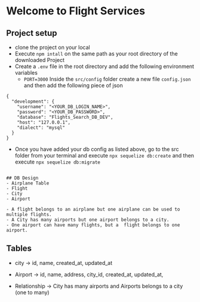 # Welcome to Flight Services

## Project setup

- clone the project on your local
- Execute `npm intall` on the same path as your root directory of the downloaded Project
- Create a `.env` file in the root directory and add the following environment variables
    - `PORT=3000`
Inside the `src/config` folder create a new file `config.json` and then add the following piece of json

```
{
  "development": {
    "username": "<YOUR_DB_LOGIN_NAME>",
    "password": "<YOUR_DB_PASSWORD>",
    "database": "Flights_Search_DB_DEV",
    "host": "127.0.0.1",
    "dialect": "mysql"
  }
}

```

- Once you have added your db config as listed above, go to the src folder from your terminal and execute `npx sequelize db:create`
and then execute
`npx sequelize db:migrate`


```

## DB Design
- Airplane Table
- Flight
- City
- Airport

- A flight belongs to an airplane but one airplane can be used to multiple flights.
- A City has many airports but one airport belongs to a city.
- One airport can have many flights, but a  flight belongs to one  airport.

```

## Tables

- city -> id, name, created_at, updated_at

- Airport -> id, name, address, city_id, created_at, updated_at,

- Relationship -> City has many airports and Airports belongs to a city (one to many)
